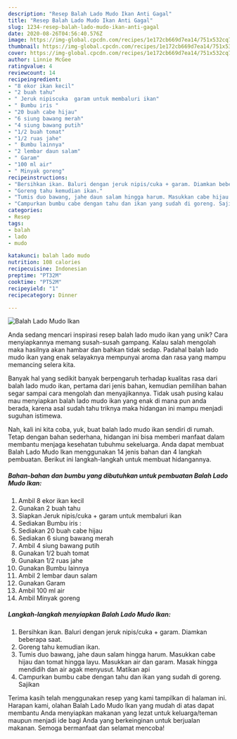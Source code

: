 ```yaml
---
description: "Resep Balah Lado Mudo Ikan Anti Gagal"
title: "Resep Balah Lado Mudo Ikan Anti Gagal"
slug: 1234-resep-balah-lado-mudo-ikan-anti-gagal
date: 2020-08-26T04:56:40.576Z
image: https://img-global.cpcdn.com/recipes/1e172cb669d7ea14/751x532cq70/balah-lado-mudo-ikan-foto-resep-utama.jpg
thumbnail: https://img-global.cpcdn.com/recipes/1e172cb669d7ea14/751x532cq70/balah-lado-mudo-ikan-foto-resep-utama.jpg
cover: https://img-global.cpcdn.com/recipes/1e172cb669d7ea14/751x532cq70/balah-lado-mudo-ikan-foto-resep-utama.jpg
author: Linnie McGee
ratingvalue: 4
reviewcount: 14
recipeingredient:
- "8 ekor ikan kecil"
- "2 buah tahu"
- " Jeruk nipiscuka  garam untuk membaluri ikan"
- " Bumbu iris "
- "20 buah cabe hijau"
- "6 siung bawang merah"
- "4 siung bawang putih"
- "1/2 buah tomat"
- "1/2 ruas jahe"
- " Bumbu lainnya"
- "2 lembar daun salam"
- " Garam"
- "100 ml air"
- " Minyak goreng"
recipeinstructions:
- "Bersihkan ikan. Baluri dengan jeruk nipis/cuka + garam. Diamkan beberapa saat."
- "Goreng tahu kemudian ikan."
- "Tumis duo bawang, jahe daun salam hingga harum. Masukkan cabe hijau dan tomat hingga layu. Masukkan air dan garam. Masak hingga mendidih dan air agak menyusut. Matikan api"
- "Campurkan bumbu cabe dengan tahu dan ikan yang sudah di goreng. Sajikan"
categories:
- Resep
tags:
- balah
- lado
- mudo

katakunci: balah lado mudo 
nutrition: 108 calories
recipecuisine: Indonesian
preptime: "PT32M"
cooktime: "PT52M"
recipeyield: "1"
recipecategory: Dinner

---
```



![Balah Lado Mudo Ikan](https://img-global.cpcdn.com/recipes/1e172cb669d7ea14/751x532cq70/balah-lado-mudo-ikan-foto-resep-utama.jpg)

Anda sedang mencari inspirasi resep balah lado mudo ikan yang unik? Cara menyiapkannya memang susah-susah gampang. Kalau salah mengolah maka hasilnya akan hambar dan bahkan tidak sedap. Padahal balah lado mudo ikan yang enak selayaknya mempunyai aroma dan rasa yang mampu memancing selera kita.



Banyak hal yang sedikit banyak berpengaruh terhadap kualitas rasa dari balah lado mudo ikan, pertama dari jenis bahan, kemudian pemilihan bahan segar sampai cara mengolah dan menyajikannya. Tidak usah pusing kalau mau menyiapkan balah lado mudo ikan yang enak di mana pun anda berada, karena asal sudah tahu triknya maka hidangan ini mampu menjadi suguhan istimewa.


Nah, kali ini kita coba, yuk, buat balah lado mudo ikan sendiri di rumah. Tetap dengan bahan sederhana, hidangan ini bisa memberi manfaat dalam membantu menjaga kesehatan tubuhmu sekeluarga. Anda dapat membuat Balah Lado Mudo Ikan menggunakan 14 jenis bahan dan 4 langkah pembuatan. Berikut ini langkah-langkah untuk membuat hidangannya.

<!--inarticleads1-->

##### Bahan-bahan dan bumbu yang dibutuhkan untuk pembuatan Balah Lado Mudo Ikan:

1. Ambil 8 ekor ikan kecil
1. Gunakan 2 buah tahu
1. Siapkan  Jeruk nipis/cuka + garam untuk membaluri ikan
1. Sediakan  Bumbu iris :
1. Sediakan 20 buah cabe hijau
1. Sediakan 6 siung bawang merah
1. Ambil 4 siung bawang putih
1. Gunakan 1/2 buah tomat
1. Gunakan 1/2 ruas jahe
1. Gunakan  Bumbu lainnya
1. Ambil 2 lembar daun salam
1. Gunakan  Garam
1. Ambil 100 ml air
1. Ambil  Minyak goreng




<!--inarticleads2-->

##### Langkah-langkah menyiapkan Balah Lado Mudo Ikan:

1. Bersihkan ikan. Baluri dengan jeruk nipis/cuka + garam. Diamkan beberapa saat.
1. Goreng tahu kemudian ikan.
1. Tumis duo bawang, jahe daun salam hingga harum. Masukkan cabe hijau dan tomat hingga layu. Masukkan air dan garam. Masak hingga mendidih dan air agak menyusut. Matikan api
1. Campurkan bumbu cabe dengan tahu dan ikan yang sudah di goreng. Sajikan




Terima kasih telah menggunakan resep yang kami tampilkan di halaman ini. Harapan kami, olahan Balah Lado Mudo Ikan yang mudah di atas dapat membantu Anda menyiapkan makanan yang lezat untuk keluarga/teman maupun menjadi ide bagi Anda yang berkeinginan untuk berjualan makanan. Semoga bermanfaat dan selamat mencoba!
